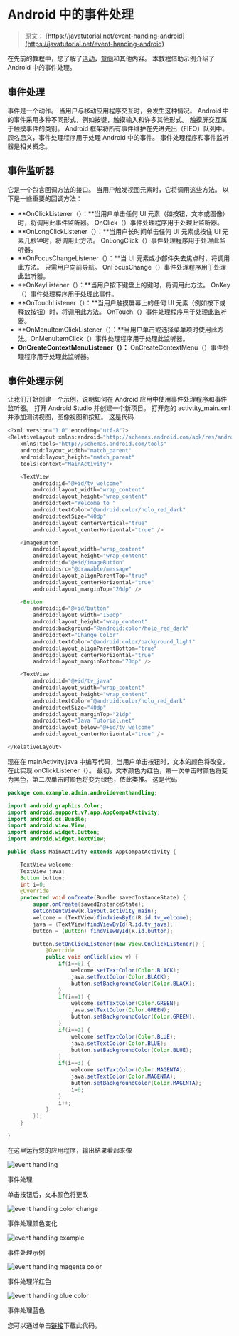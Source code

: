 # Android 中的事件处理

> 原文： [https://javatutorial.net/event-handing-android](https://javatutorial.net/event-handing-android)

在先前的教程中，您了解了[活动](https://javatutorial.net/android-activity-example)，[意向](https://javatutorial.net/android-intent-example)和其他内容。 本教程借助示例介绍了 Android 中的事件处理。

## 事件处理

事件是一个动作。 当用户与移动应用程序交互时，会发生这种情况。 Android 中的事件采用多种不同形式，例如按键，触摸输入和许多其他形式。 触摸屏交互属于触摸事件的类别。 Android 框架将所有事件维护在先进先出（FIFO）队列中。 顾名思义，事件处理程序用于处理 Android 中的事件。 事件处理程序和事件监听器是相关概念。

## 事件监听器

它是一个包含回调方法的接口。 当用户触发视图元素时，它将调用这些方法。 以下是一些重要的回调方法：

*   **OnClickListener（）：**当用户单击任何 UI 元素（如按钮，文本或图像）时，将调用此事件监听器。 OnClick（）事件处理程序用于处理此监听器。
*   **OnLongClickListener（）：**当用户长时间单击任何 UI 元素或按住 UI 元素几秒钟时，将调用此方法。 OnLongClick（）事件处理程序用于处理此监听器。
*   **OnFocusChangeListener（）：**当 UI 元素或小部件失去焦点时，将调用此方法。 只需用户向前导航。 OnFocusChange（）事件处理程序用于处理此监听器。
*   **OnKeyListener（）：**当用户按下键盘上的键时，将调用此方法。 OnKey（）事件处理程序用于处理此事件。
*   **OnTouchListener（）：**当用户触摸屏幕上的任何 UI 元素（例如按下或释放按钮）时，将调用此方法。 OnTouch（）事件处理程序用于处理此监听器。
*   **OnMenuItemClickListener（）：**当用户单击或选择菜单项时使用此方法。OnMenuItemClick（）事件处理程序用于处理此监听器。
*   **OnCreateContextMenuListener（）：** OnCreateContextMenu（）事件处理程序用于处理此监听器。

## 事件处理示例

让我们开始创建一个示例，说明如何在 Android 应用中使用事件处理程序和事件监听器。 打开 Android Studio 并创建一个新项目。 打开您的 activtity_main.xml 并添加测试视图，图像视图和按钮。 这是代码

```java
<?xml version="1.0" encoding="utf-8"?>
<RelativeLayout xmlns:android="http://schemas.android.com/apk/res/android"
    xmlns:tools="http://schemas.android.com/tools"
    android:layout_width="match_parent"
    android:layout_height="match_parent"
    tools:context="MainActivity">

    <TextView
        android:id="@+id/tv_welcome"
        android:layout_width="wrap_content"
        android:layout_height="wrap_content"
        android:text="Welcome to "
        android:textColor="@android:color/holo_red_dark"
        android:textSize="40dp"
        android:layout_centerVertical="true"
        android:layout_centerHorizontal="true" />

    <ImageButton
        android:layout_width="wrap_content"
        android:layout_height="wrap_content"
        android:id="@+id/imageButton"
        android:src="@drawable/message"
        android:layout_alignParentTop="true"
        android:layout_centerHorizontal="true"
        android:layout_marginTop="20dp" />

    <Button
        android:id="@+id/button"
        android:layout_width="150dp"
        android:layout_height="wrap_content"
        android:background="@android:color/holo_red_dark"
        android:text="Change Color"
        android:textColor="@android:color/background_light"
        android:layout_alignParentBottom="true"
        android:layout_centerHorizontal="true"
        android:layout_marginBottom="70dp" />

    <TextView
        android:id="@+id/tv_java"
        android:layout_width="wrap_content"
        android:layout_height="wrap_content"
        android:textColor="@android:color/holo_red_dark"
        android:textSize="40dp"
        android:layout_marginTop="21dp"
        android:text="Java Tutorial.net"
        android:layout_below="@+id/tv_welcome"
        android:layout_centerHorizontal="true" />

</RelativeLayout>
```

现在在 mainActivity.java 中编写代码，当用户单击按钮时，文本的颜色将改变，在此实现 onClickListener（）。 最初，文本颜色为红色，第一次单击时颜色将变为黑色，第二次单击时颜色将变为绿色，依此类推。 这是代码

```java
package com.example.admin.androideventhandling;

import android.graphics.Color;
import android.support.v7.app.AppCompatActivity;
import android.os.Bundle;
import android.view.View;
import android.widget.Button;
import android.widget.TextView;

public class MainActivity extends AppCompatActivity {

    TextView welcome;
    TextView java;
    Button button;
    int i=0;
    @Override
    protected void onCreate(Bundle savedInstanceState) {
        super.onCreate(savedInstanceState);
        setContentView(R.layout.activity_main);
        welcome = (TextView)findViewById(R.id.tv_welcome);
        java = (TextView)findViewById(R.id.tv_java);
        button = (Button) findViewById(R.id.button);

        button.setOnClickListener(new View.OnClickListener() {
            @Override
            public void onClick(View v) {
                if(i==0) {
                    welcome.setTextColor(Color.BLACK);
                    java.setTextColor(Color.BLACK);
                    button.setBackgroundColor(Color.BLACK);
                }
                if(i==1) {
                    welcome.setTextColor(Color.GREEN);
                    java.setTextColor(Color.GREEN);
                    button.setBackgroundColor(Color.GREEN);
                }
                if(i==2) {
                    welcome.setTextColor(Color.BLUE);
                    java.setTextColor(Color.BLUE);
                    button.setBackgroundColor(Color.BLUE);
                }
                if(i==3) {
                    welcome.setTextColor(Color.MAGENTA);
                    java.setTextColor(Color.MAGENTA);
                    button.setBackgroundColor(Color.MAGENTA);
                    i=0;
                }
                i++;
            }
        });
    }

}

```

在这里运行您的应用程序，输出结果看起来像

![event handling](img/3e5bcd9c4512287b20d2653d9e21babb.jpg)

事件处理

单击按钮后，文本颜色将更改

![event handling color change](img/688521c8d672c3668aa3e6610c48c167.jpg)

事件处理颜色变化

![event handling example](img/6a9836ffdfbc913220332a5d470f3480.jpg)

事件处理示例

![event handling magenta color](img/37effe88fda1fcf0943efceefaf84014.jpg)

事件处理洋红色

![event handling blue color](img/5cc9d67c96e95e109ec1d2a67d343083.jpg)

事件处理蓝色

您可以通过单击[链接](https://github.com/JavaTutorialNetwork/Tutorials/blob/master/AndroidEventHandling.rar)下载此代码。